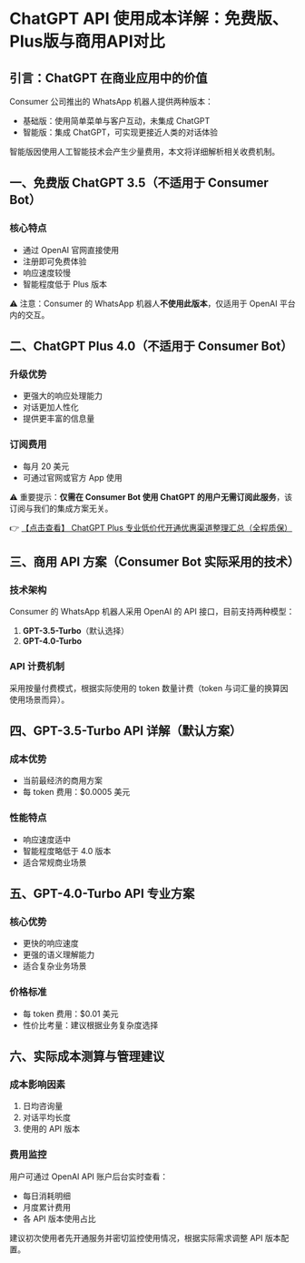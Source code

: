 # ChatGPT API 使用成本详解：免费版、Plus版与商用API对比

## 引言：ChatGPT 在商业应用中的价值

Consumer 公司推出的 WhatsApp 机器人提供两种版本：
- 基础版：使用简单菜单与客户互动，未集成 ChatGPT
- 智能版：集成 ChatGPT，可实现更接近人类的对话体验

智能版因使用人工智能技术会产生少量费用，本文将详细解析相关收费机制。

## 一、免费版 ChatGPT 3.5（不适用于 Consumer Bot）

### 核心特点
- 通过 OpenAI 官网直接使用
- 注册即可免费体验
- 响应速度较慢
- 智能程度低于 Plus 版本

⚠️ 注意：Consumer 的 WhatsApp 机器人**不使用此版本**，仅适用于 OpenAI 平台内的交互。

## 二、ChatGPT Plus 4.0（不适用于 Consumer Bot）

### 升级优势
- 更强大的响应处理能力
- 对话更加人性化
- 提供更丰富的信息量

### 订阅费用
- 每月 20 美元
- 可通过官网或官方 App 使用

⚠️ 重要提示：**仅需在 Consumer Bot 使用 ChatGPT 的用户无需订阅此服务**，该订阅与我们的集成方案无关。

👉 [【点击查看】 ChatGPT Plus 专业低价代开通优惠渠道整理汇总（全程质保）](https://bit.ly/DaiKai)

## 三、商用 API 方案（Consumer Bot 实际采用的技术）

### 技术架构
Consumer 的 WhatsApp 机器人采用 OpenAI 的 API 接口，目前支持两种模型：
1. **GPT-3.5-Turbo**（默认选择）
2. **GPT-4.0-Turbo**

### API 计费机制
采用按量付费模式，根据实际使用的 token 数量计费（token 与词汇量的换算因使用场景而异）。

## 四、GPT-3.5-Turbo API 详解（默认方案）

### 成本优势
- 当前最经济的商用方案
- 每 token 费用：$0.0005 美元

### 性能特点
- 响应速度适中
- 智能程度略低于 4.0 版本
- 适合常规商业场景

## 五、GPT-4.0-Turbo API 专业方案

### 核心优势
- 更快的响应速度
- 更强的语义理解能力
- 适合复杂业务场景

### 价格标准
- 每 token 费用：$0.01 美元
- 性价比考量：建议根据业务复杂度选择

## 六、实际成本测算与管理建议

### 成本影响因素
1. 日均咨询量
2. 对话平均长度
3. 使用的 API 版本

### 费用监控
用户可通过 OpenAI API 账户后台实时查看：
- 每日消耗明细
- 月度累计费用
- 各 API 版本使用占比

建议初次使用者先开通服务并密切监控使用情况，根据实际需求调整 API 版本配置。